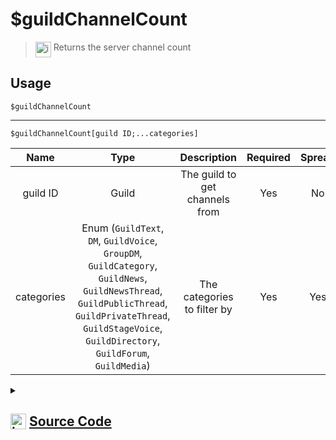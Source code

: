 # $guildChannelCount
> <img align="top" src="https://upload.wikimedia.org/wikipedia/commons/thumb/e/e4/Infobox_info_icon.svg/160px-Infobox_info_icon.svg.png?20150409153300" alt="image" width="25" height="auto"> Returns the server channel count
## Usage
```
$guildChannelCount
```
---
```
$guildChannelCount[guild ID;...categories]
```
| Name | Type | Description | Required | Spread
| :---: | :---: | :---: | :---: | :---: |
guild ID | Guild | The guild to get channels from | Yes | No
categories | Enum (`GuildText`, `DM`, `GuildVoice`, `GroupDM`, `GuildCategory`, `GuildNews`, `GuildNewsThread`, `GuildPublicThread`, `GuildPrivateThread`, `GuildStageVoice`, `GuildDirectory`, `GuildForum`, `GuildMedia`) | The categories to filter by | Yes | Yes
<details>
<summary>
    
## <img align="top" src="https://cdn4.iconfinder.com/data/icons/iconsimple-logotypes/512/github-512.png" alt="image" width="25" height="auto">  [Source Code](https://github.com/tryforge/ForgeScript-V2/blob/main/src/native/guildChannelCount.ts)
    
</summary>
    
```ts
import { ChannelType } from "discord.js"
import { ArgType, NativeFunction, Return } from "../structures"

export default new NativeFunction({
    name: "$guildChannelCount",
    version: "1.0.0",
    description: "Returns the server channel count",
    brackets: false,
    unwrap: true,
    args: [
        {
            name: "guild ID",
            description: "The guild to get channels from",
            rest: false,
            type: ArgType.Guild,
            required: true,
        },
        {
            name: "categories",
            description: "The categories to filter by",
            rest: true,
            required: true,
            enum: ChannelType,
            type: ArgType.Enum,
        },
    ],
    execute(ctx, [guild, categories]) {
        guild ??= ctx.guild!
        return Return.success(
            (this.hasFields ? guild.channels.cache.filter((x) => categories.includes(x.type)) : guild.channels.cache)
                .size
        )
    },
})

```
    
</details>